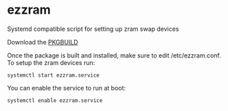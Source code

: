 # ezzram
Systemd compatible script for setting up zram swap devices 

Download the [PKGBUILD](https://aur.archlinux.org/packages/ezzram/)

Once the package is built and installed, make sure to edit /etc/ezzram.conf. To setup the zram devices run:
    
    systemctl start ezzram.service
    
You can enable the service to run at boot:

    systemctl enable ezzram.service
    
